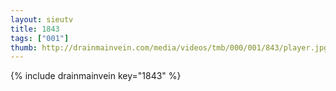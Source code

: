 ```yaml
--- 
layout: sieutv
title: 1843
tags: ["001"]
thumb: http://drainmainvein.com/media/videos/tmb/000/001/843/player.jpg
---
```

{% include drainmainvein key="1843" %} 
